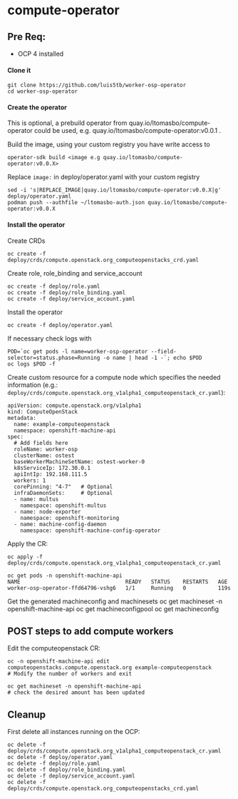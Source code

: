 # compute-operator

## Pre Req:
- OCP 4 installed

#### Clone it

    git clone https://github.com/luis5tb/worker-osp-operator
    cd worker-osp-operator

#### Create the operator

This is optional, a prebuild operator from quay.io/ltomasbo/compute-operator could be used, e.g. quay.io/ltomasbo/compute-operator:v0.0.1 .

Build the image, using your custom registry you have write access to

    operator-sdk build <image e.g quay.io/ltomasbo/compute-operator:v0.0.X>

Replace `image:` in deploy/operator.yaml with your custom registry

    sed -i 's|REPLACE_IMAGE|quay.io/ltomasbo/compute-operator:v0.0.X|g' deploy/operator.yaml
    podman push --authfile ~/ltomasbo-auth.json quay.io/ltomasbo/compute-operator:v0.0.X

#### Install the operator

Create CRDs
    
    oc create -f deploy/crds/compute.openstack.org_computeopenstacks_crd.yaml

Create role, role_binding and service_account

    oc create -f deploy/role.yaml
    oc create -f deploy/role_binding.yaml
    oc create -f deploy/service_account.yaml

Install the operator

    oc create -f deploy/operator.yaml

If necessary check logs with

    POD=`oc get pods -l name=worker-osp-operator --field-selector=status.phase=Running -o name | head -1 -`; echo $POD
    oc logs $POD -f

Create custom resource for a compute node which specifies the needed information (e.g.: `deploy/crds/compute.openstack.org_v1alpha1_computeopenstack_cr.yaml`):

    apiVersion: compute.openstack.org/v1alpha1
    kind: ComputeOpenStack
    metadata:
      name: example-computeopenstack
      namespace: openshift-machine-api
    spec:
      # Add fields here
      roleName: worker-osp
      clusterName: ostest
      baseWorkerMachineSetName: ostest-worker-0
      k8sServiceIp: 172.30.0.1
      apiIntIp: 192.168.111.5
      workers: 1
      corePinning: "4-7"   # Optional
      infraDaemonSets:     # Optional
      - name: multus
        namespace: openshift-multus
      - name: node-exporter
        namespace: openshift-monitoring
      - name: machine-config-daemon
        namespace: openshift-machine-config-operator

Apply the CR:

    oc apply -f deploy/crds/compute.openstack.org_v1alpha1_computeopenstack_cr.yaml
    
    oc get pods -n openshift-machine-api
    NAME                                 READY   STATUS    RESTARTS   AGE
    worker-osp-operator-ffd64796-vshg6   1/1     Running   0          119s

Get the generated machineconfig and machinesets
    oc get machineset  -n openshift-machine-api
    oc get machineconfigpool
    oc get machineconfig


## POST steps to add compute workers

Edit the computeopenstack CR:

    oc -n openshift-machine-api edit computeopenstacks.compute.openstack.org example-computeopenstack
    # Modify the number of workers and exit

    oc get machineset -n openshift-machine-api
    # check the desired amount has been updated

## Cleanup

First delete all instances running on the OCP:

    oc delete -f deploy/crds/compute.openstack.org_v1alpha1_computeopenstack_cr.yaml
    oc delete -f deploy/operator.yaml
    oc delete -f deploy/role.yaml
    oc delete -f deploy/role_binding.yaml
    oc delete -f deploy/service_account.yaml
    oc delete -f deploy/crds/compute.openstack.org_computeopenstacks_crd.yaml